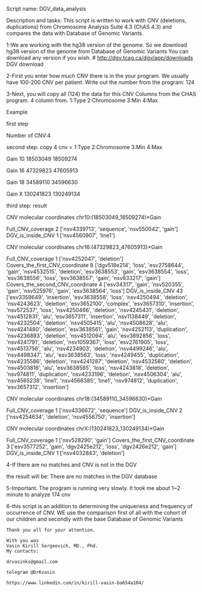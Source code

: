 
Script name: DGV_data_analysis


Description and tasks: This script is written to work with CNV (deletions, duplications)  from Chromosome Analysis Suite 4.3 (ChAS 4.3)  and 
                      compares the data with Database of Genomic Variants.  


1-We are working with the hg38 version of the genome. So  we download hg38 version of the genome  from Database of Genomic Variants
  You can download any version if you wish. # http://dgv.tcag.ca/dgv/app/downloads   DGV download

2-First you enter how much CNV there is in the your program. We usually have 100-200 CNV per patient. 
  Write out the number from the program: 124

3-Next, you will copy all (124) the data for this CNV Columns from the CHAS program.  4 column from.
  1:Type 2:Chromosome 3:Min 4:Max


 Example

first step

Number of CNV:4

second step: copy 4 cnv =   1:Type 2:Chromosome 3:Min 4:Max

Gain 10 18503049 18509274

Gain 16 47329823 47605913

Gain 18 34589110 34596630

Gain X 130241823  130249134

third step: result

CNV molecular coordinates chr10:(18503049_18509274)×Gain

Full_CNV_coverage 2
['nsv4339713', 'sequence', 'nsv550042', 'gain']
DGV_is_inside_CNV 1
['nsv4560907', 'line1']

CNV molecular coordinates chr16:(47329823_47605913)×Gain

Full_CNV_coverage 1
['nsv4252047', 'deletion']
Covers_the_first_CNV_coordinate 8
['dgv518e214', 'loss', 'esv2758644', 'gain', 'nsv4532515', 'deletion', 'esv3638553', 'gain', 'esv3638554', 'loss', 'esv3638556', 'loss', 'esv3638557', 'gain', 'nsv833217', 'gain']
Covers_the_second_CNV_coordinate 4
['esv34317', 'gain', 'nsv520355', 'gain', 'nsv525976', 'gain', 'esv3638564', 'loss']
DGV_is_inside_CNV 43
['esv3359649', 'insertion', 'esv3638558', 'loss', 'nsv4250494', 'deletion', 'nsv4243623', 'deletion', 'esv3652100', 'complex', 'esv3657310', 'insertion', 'nsv572537', 'loss', 'nsv4250466', 'deletion', 'nsv4245431', 'deletion', 'nsv4512831', 'alu', 'esv3657311', 'insertion', 'nsv1138449', 'deletion', 'nsv4232504', 'deletion', 'nsv4505415', 'alu', 'nsv4508628', 'alu', 'nsv4241480', 'deletion', 'esv3638561', 'gain', 'nsv4252113', 'duplication', 'nsv4236893', 'deletion', 'nsv4512094', 'alu', 'esv3892856', 'loss', 'nsv4241791', 'deletion', 'nsv1059367', 'loss', 'esv2761905', 'loss', 'nsv4513756', 'alu', 'nsv4234903', 'deletion', 'nsv4499246', 'alu', 'nsv4498347', 'alu', 'esv3638563', 'loss', 'nsv4249455', 'duplication', 'nsv4235586', 'deletion', 'nsv4241287', 'deletion', 'nsv4532580', 'deletion', 'nsv4503816', 'alu', 'esv3638565', 'loss', 'nsv4243818', 'deletion', 'nsv974811', 'duplication', 'nsv4233196', 'deletion', 'nsv4506304', 'alu', 'nsv4565238', 'line1', 'nsv4566385', 'line1', 'nsv974812', 'duplication', 'esv3657312', 'insertion']

CNV molecular coordinates chr18:(34589110_34596630)×Gain

Full_CNV_coverage 1
['nsv4336672', 'sequence']
DGV_is_inside_CNV 2
['nsv4254634', 'deletion', 'nsv4556750', 'insertion']

CNV molecular coordinates chrX:(130241823_130249134)×Gain

Full_CNV_coverage 1
['nsv528290', 'gain']
Covers_the_first_CNV_coordinate 3
['esv3577252', 'gain', 'dgv2425e212', 'loss', 'dgv2426e212', 'gain']
DGV_is_inside_CNV 1
['nsv4032843', 'deletion']



4-If there are no matches and CNV is not in the DGV 

the result will be: There are no matches in the DGV database

5-Important. The program is running very slowly.
It took me about 1~2 minute to analyze 174 cnv

6-this script is an addition to determining the uniqueness and frequency of occurrence of CNV.
 WE use the comparison first of all with the cohort of our children and secondly with the base
 Database of Genomic Variants


	Thank you all for your attention. 

	With you was 
	Vasin Kirill Sergeevich, MD., Phd. 
	My contacts:

	drvasinks@gmail.com

	telegram @DrKvasin

	https://www.linkedin.com/in/kirill-vasin-ba654a104/

